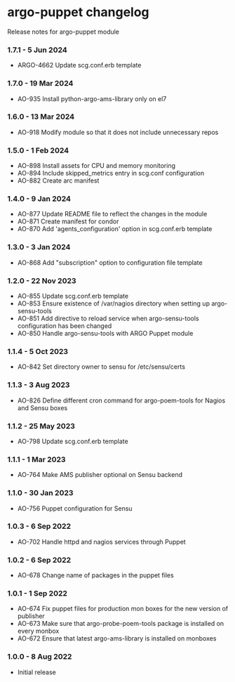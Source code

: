 # argo-puppet changelog

Release notes for argo-puppet module

### 1.7.1 - 5 Jun 2024

* ARGO-4662 Update scg.conf.erb template

### 1.7.0 - 19 Mar 2024

* AO-935 Install python-argo-ams-library only on el7

### 1.6.0 - 13 Mar 2024

* AO-918 Modify module so that it does not include unnecessary repos

### 1.5.0 - 1 Feb 2024

* AO-898 Install assets for CPU and memory monitoring
* AO-894 Include skipped_metrics entry in scg.conf configuration
* AO-882 Create arc manifest

### 1.4.0 - 9 Jan 2024

* AO-877 Update README file to reflect the changes in the module
* AO-871 Create manifest for condor
* AO-870 Add 'agents_configuration' option in scg.conf.erb template

### 1.3.0 - 3 Jan 2024

* AO-868 Add "subscription" option to configuration file template

### 1.2.0 - 22 Nov 2023

* AO-855 Update scg.conf.erb template
* AO-853 Ensure existence of /var/nagios directory when setting up argo-sensu-tools
* AO-851 Add directive to reload service when argo-sensu-tools configuration has been changed
* AO-850 Handle argo-sensu-tools with ARGO Puppet module

### 1.1.4 - 5 Oct 2023

* AO-842 Set directory owner to sensu for /etc/sensu/certs

### 1.1.3 - 3 Aug 2023

* AO-826 Define different cron command for argo-poem-tools for Nagios and Sensu boxes

### 1.1.2 - 25 May 2023

* AO-798 Update scg.conf.erb template

### 1.1.1 - 1 Mar 2023

* AO-764 Make AMS publisher optional on Sensu backend

### 1.1.0 - 30 Jan 2023

* AO-756 Puppet configuration for Sensu

### 1.0.3 - 6 Sep 2022

* AO-702 Handle httpd and nagios services through Puppet

### 1.0.2 - 6 Sep 2022

* AO-678 Change name of packages in the puppet files

### 1.0.1 - 1 Sep 2022

* AO-674 Fix puppet files for production mon boxes for the new version of publisher
* AO-673 Make sure that argo-probe-poem-tools package is installed on every monbox
* AO-672 Ensure that latest argo-ams-library is installed on monboxes

### 1.0.0 - 8 Aug 2022

* Initial release